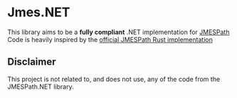 # Jmes.NET
This library aims to be a __fully compliant__ .NET implementation for [JMESPath](https://jmespath.org/)
Code is heavily inspired by the [official JMESPath Rust implementation](https://github.com/jmespath/jmespath.rs)

## Disclaimer
This project is not related to, and does not use, any of the code from the JMESPath.NET library.